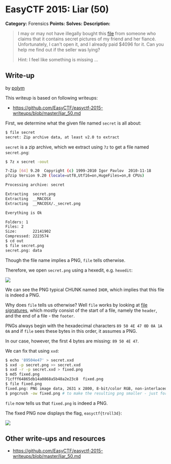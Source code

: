 # EasyCTF 2015: Liar (50)

**Category:** Forensics
**Points:** 
**Solves:** 
**Description:**

> I may or may not have illegally bought this [file](https://github.com/EasyCTF/easyctf-2015-writeups/blob/master/files/secret) from someone who claims that it contains secret pictures of my friend and her fiancé. Unfortunately, I can't open it, and I already paid $4096 for it. Can you help me find out if the seller was lying?
> 
> 
> Hint: I feel like something is missing ...


## Write-up

by [polym](https://github.com/abpolym)

This writeup is based on following writeups:

* <https://github.com/EasyCTF/easyctf-2015-writeups/blob/master/liar_50.md>

First, we determine what the given file named `secret` is all about:

```bash
$ file secret
secret: Zip archive data, at least v2.0 to extract
```

`secret` is a zip archive, which we extract using `7z` to get a file named `secret.png`:

```bash
$ 7z x secret -oout

7-Zip [64] 9.20  Copyright (c) 1999-2010 Igor Pavlov  2010-11-18
p7zip Version 9.20 (locale=utf8,Utf16=on,HugeFiles=on,8 CPUs)

Processing archive: secret

Extracting  secret.png
Extracting  __MACOSX
Extracting  __MACOSX/._secret.png

Everything is Ok

Folders: 1
Files: 2
Size:       22141902
Compressed: 2223574
$ cd out
$ file secret.png
secret.png: data
```

Though the file name implies a PNG, `file` tells otherwise.

Therefore, we open `secret.png` using a hexedit, e.g. `hexedit`:

![](./hexedit.png)

We can see the PNG typical CHUNK named `IHDR`, which implies that this file is indeed a PNG.

Why does `file` tells us otherwise? Well `file` works by looking at [file signatures](http://www.garykessler.net/library/file_sigs.html), which mostly consist of the start of a file, namely the `header`, and the end of a file - the `footer`.

PNGs always begin with the hexadecimal characters `89 50 4E 47 0D 0A 1A 0A` and if `file` sees these bytes in this order, it assumes a PNG.

In our case, however, the first 4 bytes are missing: `89 50 4E 47`.

We can fix that using `xxd`:

```bash
$ echo '89504e47' > secret.xxd 
$ xxd -p secret.png >> secret.xxd
$ xxd -r -p secret.xxd > fixed.png
$ md5 fixed.png 
71cfff64865db14a0868a5b48a2e23c8  fixed.png
$ file fixed.png
fixed.png: PNG image data, 2631 x 2800, 8-bit/color RGB, non-interlaced
$ pngcrush -ow fixed.png # to make the resulting png smaller - just for this repo 21 MB vs 1.7MB
```

`file` now tells us that `fixed.png` is indeed a PNG.

The fixed PNG now displays the flag, `easyctf{troll3d}`:

![](./fixed.png)

## Other write-ups and resources

* <https://github.com/EasyCTF/easyctf-2015-writeups/blob/master/liar_50.md>
